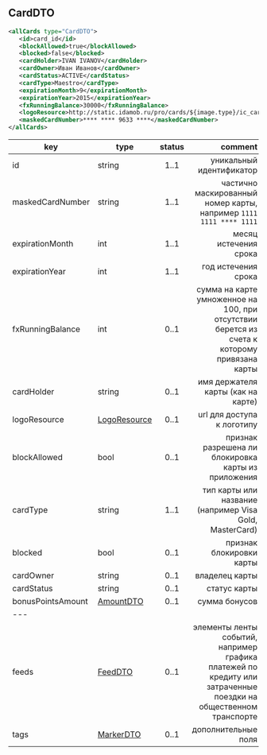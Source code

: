 ## CardDTO

```xml
<allCards type="CardDTO">
   <id>card_id</id>
   <blockAllowed>true</blockAllowed>
   <blocked>false</blocked>
   <cardHolder>IVAN IVANOV</cardHolder>
   <cardOwner>Иван Иванов</cardOwner>
   <cardStatus>ACTIVE</cardStatus>
   <cardType>Maestro</cardType>
   <expirationMonth>9</expirationMonth>
   <expirationYear>2015</expirationYear>
   <fxRunningBalance>30000</fxRunningBalance>
   <logoResource>http://static.idamob.ru/pro/cards/${image.type}/ic_card_bg.png</logoResource>
   <maskedCardNumber>**** **** 9633 ****</maskedCardNumber>
</allCards>
```

key | type | status | comment
--- | ---- | :----: | ---:
id | string | 1..1 | уникальный идентификатор
maskedCardNumber | string | 1..1 | частично маскированный номер карты, например <code>1111 1111 **** 1111</code>
expirationMonth | int | 1..1 | месяц истечения срока
expirationYear | int | 1..1 | год истечения срока
fxRunningBalance | int | 0..1 | сумма на карте умноженное на 100, при отсутствии берется из счета к которому привязана карты
cardHolder | string | 0..1 | имя держателя карты (как на карте)
logoResource | [LogoResource](#logoresource) | 0..1 | url для доступа к логотипу
blockAllowed | bool | 0..1 | признак разрешена ли блокировка карты из приложения
cardType | string | 1..1 | тип карты или название (например Visa Gold, MasterCard)
blocked | bool | 0..1 | признак блокировки карты
cardOwner | string | 0..1 | владелец карты
cardStatus | string | 0..1 | статус карты
bonusPointsAmount | [AmountDTO](#amountdto) | 0..1 | сумма бонусов
--- |||
feeds | [FeedDTO](#feeddto) | 0..1 | элементы ленты событий, например графика платежей по кредиту или затраченные поездки на общественном транспорте
tags | [MarkerDTO](#markerdto) | 0..1 | дополнительные поля
